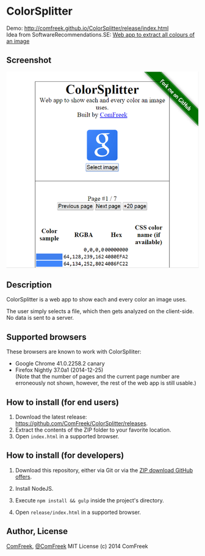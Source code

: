 # ColorSplitter

Demo: http://comfreek.github.io/ColorSplitter/release/index.html<br>
Idea from SoftwareRecommendations.SE: [Web app to extract all colours of an image](http://softwarerecs.stackexchange.com/a/14864/583)

## Screenshot
![Screenshot of ColorSplitter fed with the Google logo](https://raw.githubusercontent.com/ComFreek/ColorSplitter/screenshots/google-logo-screenshot.PNG)


## Description
ColorSplitter is a web app to show each and every color an image uses.

The user simply selects a file, which then gets analyzed on the client-side. No data is sent to a server.

## Supported browsers

These browsers are known to work with ColorSplliter:

- Google Chrome 41.0.2258.2 canary
- Firefox Nightly 37.0a1 (2014-12-25)<br>
  (Note that the number of pages and the current page number are erroneously not shown, however, the rest of the web app is still usable.)

## How to install (for end users)
1. Download the latest release: https://github.com/ComFreek/ColorSplitter/releases.
2. Extract the contents of the ZIP folder to your favorite location.
3. Open `index.html` in a supported browser.

## How to install (for developers)

1. Download this repository, either via Git or via the [ZIP download GitHub offers](https://github.com/ComFreek/ColorSplitter/archive/master.zip).

2. Install NodeJS.

3. Execute `npm install && gulp` inside the project's directory.

4. Open `release/index.html` in a supported browser.

## Author, License
[ComFreek](https://github.com/ComFreek), [@ComFreek](http://twitter.com/ComFreek)
MIT License (c) 2014 ComFreek
